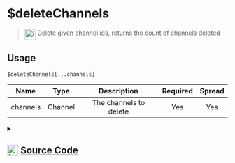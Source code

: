 # $deleteChannels
> <img align="top" src="https://upload.wikimedia.org/wikipedia/commons/thumb/e/e4/Infobox_info_icon.svg/160px-Infobox_info_icon.svg.png?20150409153300" alt="image" width="25" height="auto"> Delete given channel ids, returns the count of channels deleted
## Usage
```
$deleteChannels[...channels]
```
| Name | Type | Description | Required | Spread
| :---: | :---: | :---: | :---: | :---: |
channels | Channel | The channels to delete | Yes | Yes
<details>
<summary>
    
## <img align="top" src="https://cdn4.iconfinder.com/data/icons/iconsimple-logotypes/512/github-512.png" alt="image" width="25" height="auto">  [Source Code](https://github.com/tryforge/ForgeScript-V2/blob/main/src/native/deleteChannels.ts)
    
</summary>
    
```ts
import { BaseChannel } from "discord.js"
import { ArgType, NativeFunction, Return } from "../structures"
import noop from "../functions/noop"

export default new NativeFunction({
    name: "$deleteChannels",
    version: "1.0.5",
    brackets: true,
    unwrap: true,
    description: "Delete given channel ids, returns the count of channels deleted",
    args: [
        {
            name: "channels",
            description: "The channels to delete",
            rest: true,
            required: true,
            type: ArgType.Channel,
            check: (i: BaseChannel) => "delete" in i,
        },
    ],
    async execute(_, [channels]) {
        let count = 0
        for (let i = 0, len = channels.length; i < len; i++) {
            const ch = channels[i]
            const success = await ch.delete().catch(noop)
            if (success) count++
        }

        return Return.success(count)
    },
})

```
    
</details>
